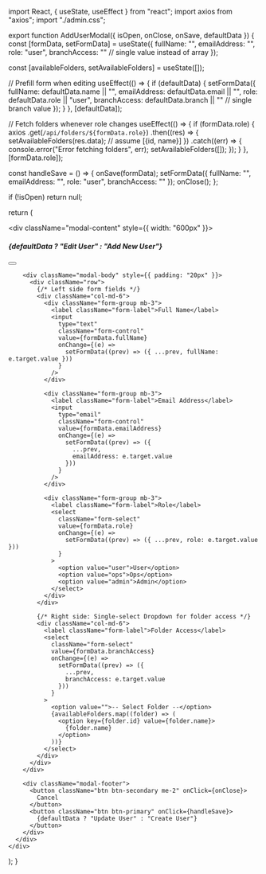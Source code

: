 import React, { useState, useEffect } from "react";
import axios from "axios";
import "./admin.css";

export function AddUserModal({ isOpen, onClose, onSave, defaultData }) {
  const [formData, setFormData] = useState({
    fullName: "",
    emailAddress: "",
    role: "user",
    branchAccess: "" // single value instead of array
  });

  const [availableFolders, setAvailableFolders] = useState([]);

  // Prefill form when editing
  useEffect(() => {
    if (defaultData) {
      setFormData({
        fullName: defaultData.name || "",
        emailAddress: defaultData.email || "",
        role: defaultData.role || "user",
        branchAccess: defaultData.branch || "" // single branch value
      });
    }
  }, [defaultData]);

  // Fetch folders whenever role changes
  useEffect(() => {
    if (formData.role) {
      axios
        .get(`/api/folders/${formData.role}`)
        .then((res) => {
          setAvailableFolders(res.data); // assume [{id, name}]
        })
        .catch((err) => {
          console.error("Error fetching folders", err);
          setAvailableFolders([]);
        });
    }
  }, [formData.role]);

  const handleSave = () => {
    onSave(formData);
    setFormData({
      fullName: "",
      emailAddress: "",
      role: "user",
      branchAccess: ""
    });
    onClose();
  };

  if (!isOpen) return null;

  return (
    <div className="modal-overlay">
      <div className="modal-content" style={{ width: "600px" }}>
        <div className="modal-header">
          <h5>{defaultData ? "Edit User" : "Add New User"}</h5>
          <button className="btn-close" onClick={onClose}></button>
        </div>

        <div className="modal-body" style={{ padding: "20px" }}>
          <div className="row">
            {/* Left side form fields */}
            <div className="col-md-6">
              <div className="form-group mb-3">
                <label className="form-label">Full Name</label>
                <input
                  type="text"
                  className="form-control"
                  value={formData.fullName}
                  onChange={(e) =>
                    setFormData((prev) => ({ ...prev, fullName: e.target.value }))
                  }
                />
              </div>

              <div className="form-group mb-3">
                <label className="form-label">Email Address</label>
                <input
                  type="email"
                  className="form-control"
                  value={formData.emailAddress}
                  onChange={(e) =>
                    setFormData((prev) => ({
                      ...prev,
                      emailAddress: e.target.value
                    }))
                  }
                />
              </div>

              <div className="form-group mb-3">
                <label className="form-label">Role</label>
                <select
                  className="form-select"
                  value={formData.role}
                  onChange={(e) =>
                    setFormData((prev) => ({ ...prev, role: e.target.value }))
                  }
                >
                  <option value="user">User</option>
                  <option value="ops">Ops</option>
                  <option value="admin">Admin</option>
                </select>
              </div>
            </div>

            {/* Right side: Single-select Dropdown for folder access */}
            <div className="col-md-6">
              <label className="form-label">Folder Access</label>
              <select
                className="form-select"
                value={formData.branchAccess}
                onChange={(e) =>
                  setFormData((prev) => ({
                    ...prev,
                    branchAccess: e.target.value
                  }))
                }
              >
                <option value="">-- Select Folder --</option>
                {availableFolders.map((folder) => (
                  <option key={folder.id} value={folder.name}>
                    {folder.name}
                  </option>
                ))}
              </select>
            </div>
          </div>
        </div>

        <div className="modal-footer">
          <button className="btn btn-secondary me-2" onClick={onClose}>
            Cancel
          </button>
          <button className="btn btn-primary" onClick={handleSave}>
            {defaultData ? "Update User" : "Create User"}
          </button>
        </div>
      </div>
    </div>
  );
}
